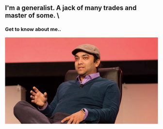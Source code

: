 
## I'm a generalist. A jack of many trades and master of some. \
### Get to know about me..
</div><!-- /.blurb -->
<img src="/images/Rishi.jpeg">

	
